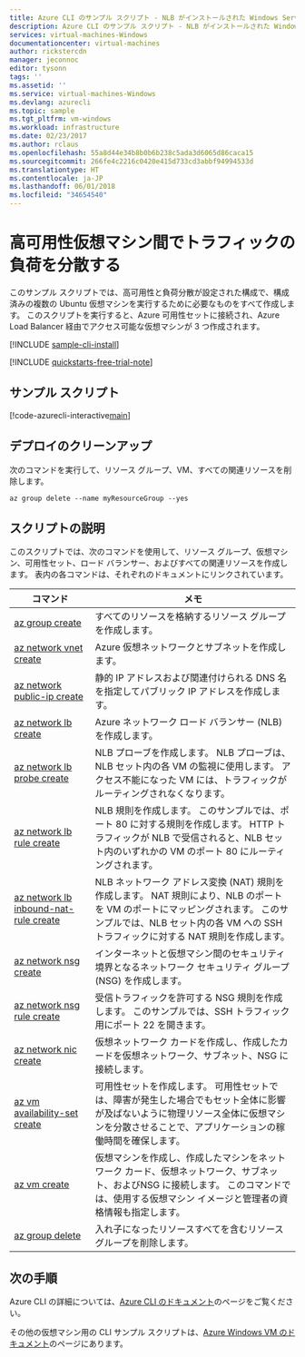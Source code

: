 ```yaml
---
title: Azure CLI のサンプル スクリプト - NLB がインストールされた Windows Server 2016 の作成 | Microsoft Docs
description: Azure CLI のサンプル スクリプト - NLB がインストールされた Windows Server 2016 の作成
services: virtual-machines-Windows
documentationcenter: virtual-machines
author: rickstercdn
manager: jeconnoc
editor: tysonn
tags: ''
ms.assetid: ''
ms.service: virtual-machines-Windows
ms.devlang: azurecli
ms.topic: sample
ms.tgt_pltfrm: vm-windows
ms.workload: infrastructure
ms.date: 02/23/2017
ms.author: rclaus
ms.openlocfilehash: 55a8d44e34b8b0b6b238c5ada3d6065d86caca15
ms.sourcegitcommit: 266fe4c2216c0420e415d733cd3abbf94994533d
ms.translationtype: HT
ms.contentlocale: ja-JP
ms.lasthandoff: 06/01/2018
ms.locfileid: "34654540"
---
```

# <a name="load-balance-traffic-between-highly-available-virtual-machines"></a>高可用性仮想マシン間でトラフィックの負荷を分散する

このサンプル スクリプトでは、高可用性と負荷分散が設定された構成で、構成済みの複数の Ubuntu 仮想マシンを実行するために必要なものをすべて作成します。 このスクリプトを実行すると、Azure 可用性セットに接続され、Azure Load Balancer 経由でアクセス可能な仮想マシンが 3 つ作成されます。

[!INCLUDE [sample-cli-install](../../../includes/sample-cli-install.md)]

[!INCLUDE [quickstarts-free-trial-note](../../../includes/quickstarts-free-trial-note.md)]

## <a name="sample-script"></a>サンプル スクリプト

[!code-azurecli-interactive[main](../../../cli_scripts/virtual-machine/create-vm-nlb/create-windows-vm-nlb.sh "Quick Create VM")]

## <a name="clean-up-deployment"></a>デプロイのクリーンアップ 

次のコマンドを実行して、リソース グループ、VM、すべての関連リソースを削除します。

```azurecli-interactive 
az group delete --name myResourceGroup --yes
```

## <a name="script-explanation"></a>スクリプトの説明

このスクリプトでは、次のコマンドを使用して、リソース グループ、仮想マシン、可用性セット、ロード バランサー、およびすべての関連リソースを作成します。 表内の各コマンドは、それぞれのドキュメントにリンクされています。

| コマンド | メモ |
|---|---|
| [az group create](https://docs.microsoft.com/cli/azure/group#az_group_create) | すべてのリソースを格納するリソース グループを作成します。 |
| [az network vnet create](https://docs.microsoft.com/cli/azure/network/vnet#az_network_vnet_create) | Azure 仮想ネットワークとサブネットを作成します。 |
| [az network public-ip create](https://docs.microsoft.com/cli/azure/network/public-ip#az_network_public_ip_create) | 静的 IP アドレスおよび関連付けられる DNS 名を指定してパブリック IP アドレスを作成します。 |
| [az network lb create](https://docs.microsoft.com/cli/azure/network/lb#az_network_lb_create) | Azure ネットワーク ロード バランサー (NLB) を作成します。 |
| [az network lb probe create](https://docs.microsoft.com/cli/azure/network/lb/probe#az_network_lb_probe_create) | NLB プローブを作成します。 NLB プローブは、NLB セット内の各 VM の監視に使用します。 アクセス不能になった VM には、トラフィックがルーティングされなくなります。 |
| [az network lb rule create](https://docs.microsoft.com/cli/azure/network/lb/rule#az_network_lb_rule_create) | NLB 規則を作成します。 このサンプルでは、ポート 80 に対する規則を作成します。 HTTP トラフィックが NLB で受信されると、NLB セット内のいずれかの VM のポート 80 にルーティングされます。 |
| [az network lb inbound-nat-rule create](https://docs.microsoft.com/cli/azure/network/lb/inbound-nat-rule#az_network_lb_inbound_nat_rule_create) | NLB ネットワーク アドレス変換 (NAT) 規則を作成します。  NAT 規則により、NLB のポートを VM のポートにマッピングされます。 このサンプルでは、NLB セット内の各 VM への SSH トラフィックに対する NAT 規則を作成します。  |
| [az network nsg create](https://docs.microsoft.com/cli/azure/network/nsg#az_network_nsg_create) | インターネットと仮想マシン間のセキュリティ境界となるネットワーク セキュリティ グループ (NSG) を作成します。 |
| [az network nsg rule create](https://docs.microsoft.com/cli/azure/network/nsg/rule#az_network_nsg_rule_create) | 受信トラフィックを許可する NSG 規則を作成します。 このサンプルでは、SSH トラフィック用にポート 22 を開きます。 |
| [az network nic create](https://docs.microsoft.com/cli/azure/network/nic#az_network_nic_create) | 仮想ネットワーク カードを作成し、作成したカードを仮想ネットワーク、サブネット、NSG に接続します。 |
| [az vm availability-set create](https://docs.microsoft.com/cli/azure/network/lb/rule#az_network_lb_rule_create) | 可用性セットを作成します。 可用性セットでは、障害が発生した場合でもセット全体に影響が及ばないように物理リソース全体に仮想マシンを分散させることで、アプリケーションの稼働時間を確保します。 |
| [az vm create](https://docs.microsoft.com/cli/azure/vm/availability-set#az_vm_availability_set_create) | 仮想マシンを作成し、作成したマシンをネットワーク カード、仮想ネットワーク、サブネット、およびNSG に接続します。 このコマンドでは、使用する仮想マシン イメージと管理者の資格情報も指定します。  |
| [az group delete](https://docs.microsoft.com/cli/azure/vm/extension#az_vm_extension_set) | 入れ子になったリソースすべてを含むリソース グループを削除します。 |

## <a name="next-steps"></a>次の手順

Azure CLI の詳細については、[Azure CLI のドキュメント](https://docs.microsoft.com/cli/azure)のページをご覧ください。

その他の仮想マシン用の CLI サンプル スクリプトは、[Azure Windows VM のドキュメント](../windows/cli-samples.md?toc=%2fazure%2fvirtual-machines%2fwindows%2ftoc.json)のページにあります。

